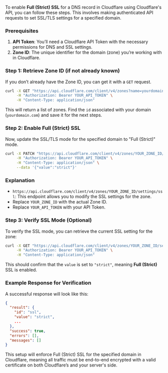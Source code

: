 To enable **Full (Strict) SSL** for a DNS record in Cloudflare using Cloudflare's API, you can follow these steps. This involves making authenticated API requests to set SSL/TLS settings for a specified domain.

### Prerequisites
1. **API Token**: You’ll need a Cloudflare API Token with the necessary permissions for DNS and SSL settings.
2. **Zone ID**: The unique identifier for the domain (zone) you’re working with in Cloudflare.

### Step 1: Retrieve Zone ID (if not already known)
If you don’t already have the Zone ID, you can get it with a `GET` request.

```bash
curl -X GET "https://api.cloudflare.com/client/v4/zones?name=yourdomain.com" \
     -H "Authorization: Bearer YOUR_API_TOKEN" \
     -H "Content-Type: application/json"
```

This will return a list of zones. Find the `id` associated with your domain (`yourdomain.com`) and save it for the next steps.

### Step 2: Enable Full (Strict) SSL

Now, update the SSL/TLS mode for the specified domain to "Full (Strict)" mode.

```bash
curl -X PATCH "https://api.cloudflare.com/client/v4/zones/YOUR_ZONE_ID/settings/ssl" \
     -H "Authorization: Bearer YOUR_API_TOKEN" \
     -H "Content-Type: application/json" \
     --data '{"value":"strict"}'
```

### Explanation
- `https://api.cloudflare.com/client/v4/zones/YOUR_ZONE_ID/settings/ssl`: This endpoint allows you to modify the SSL settings for the zone.
- Replace `YOUR_ZONE_ID` with the actual Zone ID.
- Replace `YOUR_API_TOKEN` with your API Token.

### Step 3: Verify SSL Mode (Optional)
To verify the SSL mode, you can retrieve the current SSL setting for the zone:

```bash
curl -X GET "https://api.cloudflare.com/client/v4/zones/YOUR_ZONE_ID/settings/ssl" \
     -H "Authorization: Bearer YOUR_API_TOKEN" \
     -H "Content-Type: application/json"
```

This should confirm that the `value` is set to `"strict"`, meaning **Full (Strict)** SSL is enabled.

### Example Response for Verification
A successful response will look like this:
```json
{
  "result": {
    "id": "ssl",
    "value": "strict",
    ...
  },
  "success": true,
  "errors": [],
  "messages": []
}
```

This setup will enforce Full (Strict) SSL for the specified domain in Cloudflare, meaning all traffic must be end-to-end encrypted with a valid certificate on both Cloudflare’s and your server's side.